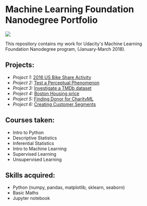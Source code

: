 
# Machine Learning Foundation Nanodegree Portfolio

<img src="https://www.interworks.com/sites/default/files/blog/udacity%20header%202_0.png">

This repository contains my work for Udacity's Machine Learning Foundation Nanodegree program, (January-March 2018).

## Projects:
* *Project 1:* [2016 US Bike Share Activity](https://github.com/greatdrs/myUdacity_project/tree/master/bike_share_analysis)
* *Project 2:* [Test a Perceptual Phenomenon](https://github.com/greatdrs/myUdacity_project/tree/master/Test_a_Perceptual%20Phenomenon)
* *Project 3:* [Investigate a TMDb dataset](https://github.com/greatdrs/myUdacity_project/tree/master/investigate%20a%20dataset)
* *Project 4:* [Boston Housing price](https://github.com/greatdrs/myUdacity_project/tree/master/boston_housing)
* *Project 5:* [Finding Donor for CharityML](https://github.com/greatdrs/myUdacity_project/tree/master/finding_donors)
* *Project 6:* [Creating Customer Segments](https://github.com/greatdrs/myUdacity_project/tree/master/customer_segments)

## Courses taken:
* Intro to Python
* Descriptive Statistics
* Inferential Statistics
* Intro to Machine Learning
* Supervised Learning
* Unsupervised Learning

## Skills acquired:
* Python (numpy, pandas, matplotlib, sklearn, seaborn)
* Basic Maths
* Jupyter notebook
